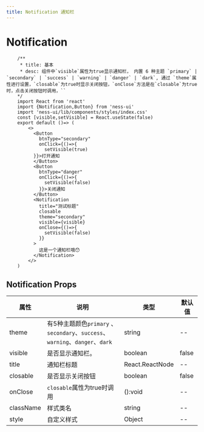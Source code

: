 ```yaml
---
title: Notification 通知栏
---
```

# Notification

```tsx
    /**
     * title: 基本 
     * desc: 组件中`visible`属性为true显示通知栏， 内置 6 种主题 `primary` | `secondary` | `success` | `warning` | `danger` | `dark`, 通过 `theme`属性进行设置，`closable`为true时显示关闭按钮，`onClose`方法是在`closable`为true时，点击关闭按钮时调用，``
    */
    import React from 'react'
    import {Notification,Button} from 'ness-ui'
    import 'ness-ui/lib/components/styles/index.css'
    const [visible,setVisible] = React.useState(false)
    export default ()=> (
        <>
          <Button 
            btnType="secondary" 
            onClick={()=>{
              setVisible(true) 
          }}>打开通知
          </Button>
          <Button 
            btnType="danger" 
            onClick={()=>{
              setVisible(false) 
            }}>关闭通知
          </Button>
          <Notification
            title="测试标题"
            closable
            theme="secondary"
            visible={visible}
            onClose={()=>{
              setVisible(false)  
            }}
          >
            这是一个通知栏哦😯
          </Notification> 
        </>
    )
```
## Notification Props

属性 | 说明 | 类型 | 默认值
----|-----|------|------
| theme        | 有5种主题颜色`primary` 、 `secondary`、`success`、`warning`、`danger`、`dark`  | string | -- | 
| visible | 是否显示通知栏。 | boolean | false | 
| title | 通知栏标题 | React.ReactNode | -- |
| closable | 是否显示关闭按钮 | boolean | false |
| onClose | `closable`属性为true时调用 | ():void | -- |
| className | 样式类名 | string   | -- |
| style      |   自定义样式   | Object |  --  |